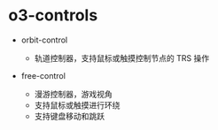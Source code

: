 # o3-controls
* orbit-control
    * 轨道控制器，支持鼠标或触摸控制节点的 TRS 操作

* free-control
    * 漫游控制器，游戏视角
    * 支持鼠标或触摸进行环绕
    * 支持键盘移动和跳跃
